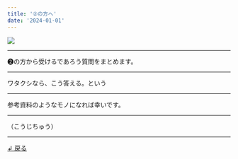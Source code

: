 ```yaml
---
title: '②の方へ'
date: '2024-01-01'
---
```

![](/images/02.jpg)
***
➋の方から受けるであろう質問をまとめます。
***
ワタクシなら、こう答える。という
***
参考資料のようなモノになれば幸いです。
***
（こうじちゅう）
***
[ ↲ 戻る ](/posts/2)
